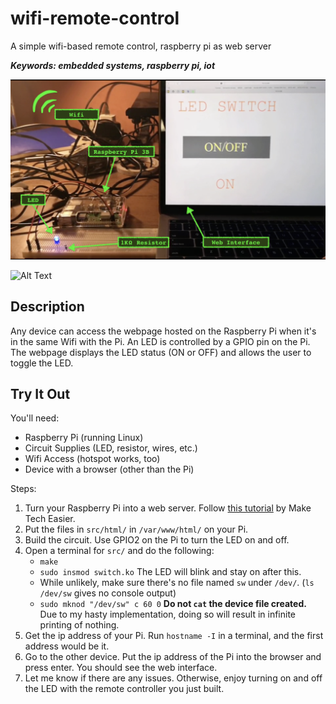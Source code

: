 # wifi-remote-control
A simple wifi-based remote control, raspberry pi as web server

***Keywords: embedded systems, raspberry pi, iot***

![Alt Text](https://github.com/xiaofuhu/wifi-remote-control/blob/main/photo_demo.png)

![Alt Text](https://github.com/xiaofuhu/wifi-remote-control/blob/main/video_demo.gif)

## Description
Any device can access the webpage hosted on the Raspberry Pi when it's in the same Wifi with the Pi. An LED is controlled by a GPIO pin on the Pi. The webpage displays the LED status (ON or OFF) and allows the user to toggle the LED.

## Try It Out
You'll need:
- Raspberry Pi (running Linux)
- Circuit Supplies (LED, resistor, wires, etc.)
- Wifi Access (hotspot works, too)
- Device with a browser (other than the Pi)

Steps:
1. Turn your Raspberry Pi into a web server. Follow [this tutorial](https://www.youtube.com/watch?v=9pn1KKhxwdM) by Make Tech Easier.
2. Put the files in `src/html/` in `/var/www/html/` on your Pi.
3. Build the circuit. Use GPIO2 on the Pi to turn the LED on and off.
4. Open a terminal for `src/` and do the following:
    - `make`
    - `sudo insmod switch.ko` The LED will blink and stay on after this.
    - While unlikely, make sure there's no file named `sw` under `/dev/`. (`ls /dev/sw` gives no console output)
    - `sudo mknod "/dev/sw" c 60 0` **Do not `cat` the device file created.** Due to my hasty implementation, doing so will result in infinite printing of nothing.
5. Get the ip address of your Pi. Run `hostname -I` in a terminal, and the first address would be it.
6. Go to the other device. Put the ip address of the Pi into the browser and press enter. You should see the web interface.
7. Let me know if there are any issues. Otherwise, enjoy turning on and off the LED with the remote controller you just built.
